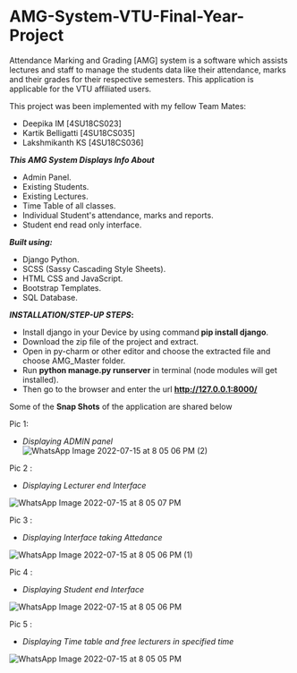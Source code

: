 # AMG-System-VTU-Final-Year-Project
Attendance Marking and Grading [AMG] system is a software which assists lectures and staff to manage the students data like their attendance, marks and their grades for their respective semesters. This application is applicable for the VTU affiliated users. 

This project was been implemented with my fellow Team Mates:
* Deepika IM [4SU18CS023]
* Kartik Belligatti [4SU18CS035]
* Lakshmikanth KS [4SU18CS036]

<b>_This AMG System Displays Info About_</b>
* Admin Panel.
* Existing Students.
* Existing Lectures.
* Time Table of all classes. 
* Individual Student's attendance, marks and reports.
* Student end read only interface.

<b>_Built using:_</b>
* Django Python.
* SCSS (Sassy Cascading Style Sheets).
* HTML CSS and JavaScript.
* Bootstrap Templates.
* SQL Database.

<b>_INSTALLATION/STEP-UP STEPS_:</b>
  * Install django in your Device by using command<b> pip install django</b>.
  * Download the zip file of the project and extract.
  * Open in py-charm or other editor and choose the extracted file and choose AMG_Master folder.
  * Run <b>python manage.py runserver</b> in terminal (node modules will get installed).
  * Then go to the browser and enter the url **http://127.0.0.1:8000/**

Some of the **Snap Shots** of the application are shared below

Pic 1:
* *Displaying ADMIN panel*
![WhatsApp Image 2022-07-15 at 8 05 06 PM (2)](https://user-images.githubusercontent.com/72604642/179249120-f23c9830-35b5-4261-a285-5e39a9df6c17.jpeg)

Pic 2 :
* *Displaying Lecturer end Interface*

![WhatsApp Image 2022-07-15 at 8 05 07 PM](https://user-images.githubusercontent.com/72604642/179249166-aabb1234-66c7-44ba-9cb1-b42126226d77.jpeg)

Pic 3 :
* *Displaying Interface taking Attedance*

![WhatsApp Image 2022-07-15 at 8 05 06 PM (1)](https://user-images.githubusercontent.com/72604642/179249198-1f5bb9a2-92d1-46fa-bf96-885f96d6ad3a.jpeg)

Pic 4 :
* *Displaying Student end Interface*

![WhatsApp Image 2022-07-15 at 8 05 06 PM](https://user-images.githubusercontent.com/72604642/179249218-19dbed8c-aa80-4bae-976a-0ddfff65ec38.jpeg)

Pic 5 :
* *Displaying Time table and free lecturers in specified time*

![WhatsApp Image 2022-07-15 at 8 05 05 PM](https://user-images.githubusercontent.com/72604642/179249235-0b658c75-ab61-4e9f-bbce-fc6c6d567536.jpeg)
